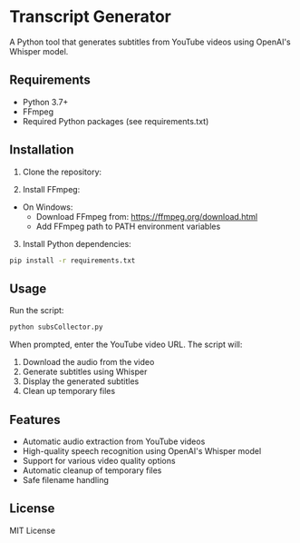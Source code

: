 # Transcript Generator

A Python tool that generates subtitles from YouTube videos using OpenAI's Whisper model.

## Requirements

- Python 3.7+
- FFmpeg
- Required Python packages (see requirements.txt)

## Installation

1. Clone the repository:

2. Install FFmpeg:

- On Windows:
  - Download FFmpeg from: https://ffmpeg.org/download.html
  - Add FFmpeg path to PATH environment variables

3. Install Python dependencies:

```bash
pip install -r requirements.txt
```

## Usage

Run the script:

```bash
python subsCollector.py
```

When prompted, enter the YouTube video URL. The script will:

1. Download the audio from the video
2. Generate subtitles using Whisper
3. Display the generated subtitles
4. Clean up temporary files

## Features

- Automatic audio extraction from YouTube videos
- High-quality speech recognition using OpenAI's Whisper model
- Support for various video quality options
- Automatic cleanup of temporary files
- Safe filename handling

## License

MIT License
